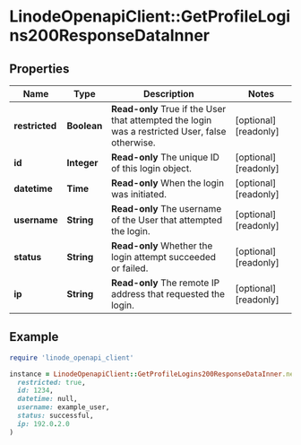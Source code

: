 # LinodeOpenapiClient::GetProfileLogins200ResponseDataInner

## Properties

| Name | Type | Description | Notes |
| ---- | ---- | ----------- | ----- |
| **restricted** | **Boolean** | __Read-only__ True if the User that attempted the login was a restricted User, false otherwise. | [optional][readonly] |
| **id** | **Integer** | __Read-only__ The unique ID of this login object. | [optional][readonly] |
| **datetime** | **Time** | __Read-only__ When the login was initiated. | [optional][readonly] |
| **username** | **String** | __Read-only__ The username of the User that attempted the login. | [optional][readonly] |
| **status** | **String** | __Read-only__ Whether the login attempt succeeded or failed. | [optional][readonly] |
| **ip** | **String** | __Read-only__ The remote IP address that requested the login. | [optional][readonly] |

## Example

```ruby
require 'linode_openapi_client'

instance = LinodeOpenapiClient::GetProfileLogins200ResponseDataInner.new(
  restricted: true,
  id: 1234,
  datetime: null,
  username: example_user,
  status: successful,
  ip: 192.0.2.0
)
```

